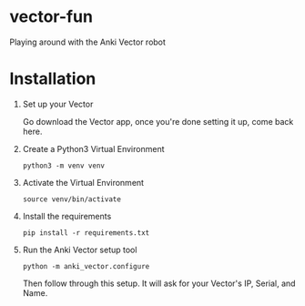 # vector-fun
Playing around with the Anki Vector robot


# Installation
1. Set up your Vector
  
    Go download the Vector app, once you're done setting it up, come back here.
1. Create a Python3 Virtual Environment

    `python3 -m venv venv`
1. Activate the Virtual Environment
    
    `source venv/bin/activate`
1. Install the requirements
    
    `pip install -r requirements.txt`
1. Run the Anki Vector setup tool
    
    `python -m anki_vector.configure`
    
    Then follow through this setup. It will ask for your Vector's IP, Serial, and Name.
